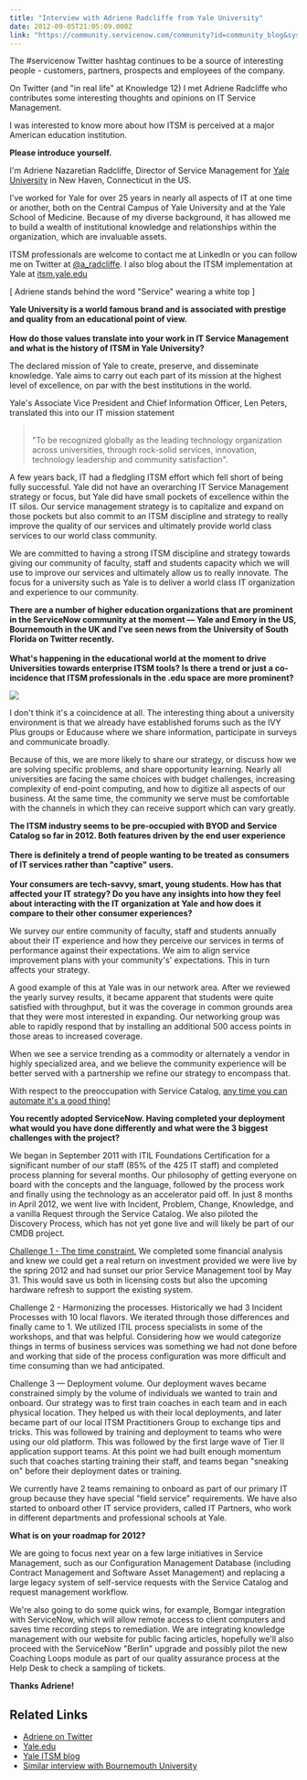 ```yaml
---
title: "Interview with Adriene Radcliffe from Yale University"
date: 2012-09-05T21:05:09.000Z
link: "https://community.servicenow.com/community?id=community_blog&sys_id=a86caaa1dbd0dbc01dcaf3231f9619ad"
---
```

<p>The #servicenow Twitter hashtag continues to be a source of interesting people - customers, partners, prospects and employees of the company.</p><p></p><p>On Twitter (and "in real life" at Knowledge 12) I met Adriene Radcliffe who contributes some interesting thoughts and opinions on IT Service Management.</p><p></p><p>I was interested to know more about how ITSM is perceived at a major American education institution.</p><p></p><p><strong>Please introduce yourself.</strong></p><p></p><p>I'm Adriene Nazaretian Radcliffe, Director of Service Management for <a title="le.edu/about/history.html" href="http://yale.edu/about/history.html">Yale University</a> in New Haven, Connecticut in the US.</p><p></p><p>I've worked for Yale for over 25 years in nearly all aspects of IT at one time or another, both on the Central Campus of Yale University and at the Yale School of Medicine. Because of my diverse background, it has allowed me to build a wealth of institutional knowledge and relationships within the organization, which are invaluable assets.</p><p></p><p>ITSM professionals are welcome to contact me at LinkedIn or you can follow me on Twitter at <a title="itter.com/a_radcliffe" href="http://twitter.com/a_radcliffe">@a_radcliffe</a>. I also blog about the ITSM implementation at Yale at <a title="sm.yale.edu/" href="http://itsm.yale.edu/">itsm.yale.edu</a></p><p></p><p><img   alt="" class="jive-image" src="019a8486db5c1304b322f4621f961962.iix"/><br/>[ Adriene stands behind the word "Service" wearing a white top ]</p><p></p><p><strong>Yale University is a world famous brand and is associated with prestige and quality from an educational point of view.<br/><br/> How do those values translate into your work in IT Service Management and what is the history of ITSM in Yale University?</strong></p><p></p><p>The declared mission of Yale to create, preserve, and disseminate knowledge. Yale aims to carry out each part of its mission at the highest level of excellence, on par with the best institutions in the world.</p><p></p><p>Yale's Associate Vice President and Chief Information Officer, Len Peters, translated this into our IT mission statement</p><p></p><p></p><blockquote class="jive-quote"><br/>"To be recognized globally as the leading technology organization across universities, through rock-solid services, innovation, technology leadership and community satisfaction".</blockquote><p></p><p></p><p>A few years back, IT had a fledgling ITSM effort which fell short of being fully successful. Yale did not have an overarching IT Service Management strategy or focus, but Yale did have small pockets of excellence within the IT silos. Our service management strategy is to capitalize and expand on those pockets but also commit to an ITSM discipline and strategy to really improve the quality of our services and ultimately provide world class services to our world class community.</p><p></p><p>We are committed to having a strong ITSM discipline and strategy towards giving our community of faculty, staff and students capacity which we will use to improve our services and ultimately allow us to really innovate. The focus for a university such as Yale is to deliver a world class IT organization and experience to our community.</p><p></p><p><strong>There are a number of higher education organizations that are prominent in the ServiceNow community at the moment — Yale and Emory in the US, Bournemouth in the UK and I've seen news from the University of South Florida on Twitter recently.<br/><br/>What's happening in the educational world at the moment to drive Universities towards enterprise ITSM tools? Is there a trend or just a co-incidence that ITSM professionals in the .edu space are more prominent?</strong></p><p></p><p><img src="http://upload.wikimedia.org/wikipedia/commons/thumb/0/07/Yale_University_Shield_1.svg/200px-Yale_University_Shield_1.svg.png"/></p><p></p><p>I don't think it's a coincidence at all. The interesting thing about a university environment is that we already have established forums such as the IVY Plus groups or Educause where we share information, participate in surveys and communicate broadly.</p><p></p><p>Because of this, we are more likely to share our strategy, or discuss how we are solving specific problems, and share opportunity learning. Nearly all universities are facing the same choices with budget challenges, increasing complexity of end-point computing, and how to digitize all aspects of our business. At the same time, the community we serve must be comfortable with the channels in which they can receive support which can vary greatly.</p><p></p><p><strong>The ITSM industry seems to be pre-occupied with BYOD and Service Catalog so far in 2012. Both features driven by the end user experience<br/><br/>There is definitely a trend of people wanting to be treated as consumers of IT services rather than "captive" users.<br/><br/>Your consumers are tech-savvy, smart, young students. How has that affected your IT strategy? Do you have any insights into how they feel about interacting with the IT organization at Yale and how does it compare to their other consumer experiences?</strong></p><p></p><p>We survey our entire community of faculty, staff and students annually about their IT experience and how they perceive our services in terms of performance against their expectations. We aim to align service improvement plans with your community's' expectations. This in turn affects your strategy.</p><p></p><p>A good example of this at Yale was in our network area. After we reviewed the yearly survey results, it became apparent that students were quite satisfied with throughput, but it was the coverage in common grounds area that they were most interested in expanding. Our networking group was able to rapidly respond that by installing an additional 500 access points in those areas to increased coverage.</p><p></p><p>When we see a service trending as a commodity or alternately a vendor in highly specialized area, and we believe the community experience will be better served with a partnership we refine our strategy to encompass that.</p><p></p><p>With respect to the preoccupation with Service Catalog, <a title="icktotweet.com/9uDEU" href="http://clicktotweet.com/9uDEU" target="_new">any time you can automate it's a good thing!</a></p><p></p><p><strong>You recently adopted ServiceNow. Having completed your deployment what would you have done differently and what were the 3 biggest challenges with the project?</strong></p><p></p><p>We began in September 2011 with ITIL Foundations Certification for a significant number of our staff (85% of the 425 IT staff) and completed process planning for several months. Our philosophy of getting everyone on board with the concepts and the language, followed by the process work and finally using the technology as an accelerator paid off. In just 8 months in April 2012, we went live with Incident, Problem, Change, Knowledge, and a vanilla Request through the Service Catalog. We also piloted the Discovery Process, which has not yet gone live and will likely be part of our CMDB project.</p><p></p><p><a title="icktotweet.com/Mg3zA" href="http://clicktotweet.com/Mg3zA" target="_new">Challenge 1 - The time constraint.</a> We completed some financial analysis and knew we could get a real return on investment provided we were live by the spring 2012 and had sunset our prior Service Management tool by May 31. This would save us both in licensing costs but also the upcoming hardware refresh to support the existing system.</p><p></p><p>Challenge 2 - Harmonizing the processes. Historically we had 3 Incident Processes with 10 local flavors. We iterated through those differences and finally came to 1. We utilized ITIL process specialists in some of the workshops, and that was helpful. Considering how we would categorize things in terms of business services was something we had not done before and working that side of the process configuration was more difficult and time consuming than we had anticipated.</p><p></p><p>Challenge 3 — Deployment volume. Our deployment waves became constrained simply by the volume of individuals we wanted to train and onboard. Our strategy was to first train coaches in each team and in each physical location. They helped us with their local deployments, and later became part of our local ITSM Practitioners Group to exchange tips and tricks. This was followed by training and deployment to teams who were using our old platform. This was followed by the first large wave of Tier II application support teams. At this point we had built enough momentum such that coaches starting training their staff, and teams began "sneaking on" before their deployment dates or training.</p><p></p><p>We currently have 2 teams remaining to onboard as part of our primary IT group because they have special "field service" requirements. We have also started to onboard other IT service providers, called IT Partners, who work in different departments and professional schools at Yale.</p><p></p><p><strong>What is on your roadmap for 2012?</strong></p><p></p><p>We are going to focus next year on a few large initiatives in Service Management, such as our Configuration Management Database (including Contract Management and Software Asset Management) and replacing a large legacy system of self-service requests with the Service Catalog and request management workflow.</p><p></p><p>We're also going to do some quick wins, for example, Bomgar integration with ServiceNow, which will allow remote access to client computers and saves time recording steps to remediation. We are integrating knowledge management with our website for public facing articles, hopefully we'll also proceed with the ServiceNow "Berlin" upgrade and possibly pilot the new Coaching Loops module as part of our quality assurance process at the Help Desk to check a sampling of tickets.</p><p></p><p><strong>Thanks Adriene!</strong></p><p></p><p></p><h2>Related Links</h2><p></p><ul><li><a title="itter.com/a_radcliffe" href="http://twitter.com/a_radcliffe">Adriene on Twitter</a></li><li><a title="le.edu/" href="http://yale.edu/">Yale.edu</a></li><li><a title="ws.its.yale.edu/itsmblog" href="http://news.its.yale.edu/itsmblog">Yale ITSM blog</a></li><li><a title="" _jive_internal="true" href="/community?id=community_blog&sys_id=5becee65dbd0dbc01dcaf3231f961941">Similar interview with Bournemouth University</a></li></ul>